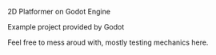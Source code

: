 2D Platformer on Godot Engine

Example project provided by Godot

Feel free to mess aroud with, mostly testing mechanics here.
